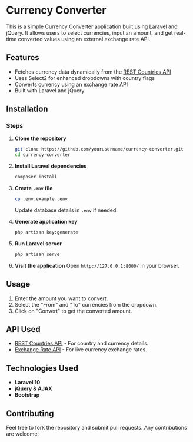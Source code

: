 # Currency Converter

This is a simple Currency Converter application built using Laravel and jQuery. It allows users to select currencies, input an amount, and get real-time converted values using an external exchange rate API.

## Features

- Fetches currency data dynamically from the [REST Countries API](https://restcountries.com/v3.1/all)
- Uses Select2 for enhanced dropdowns with country flags
- Converts currency using an exchange rate API
- Built with Laravel and jQuery

## Installation


### Steps

1. **Clone the repository**

   ```sh
   git clone https://github.com/yourusername/currency-converter.git
   cd currency-converter
   ```

2. **Install Laravel dependencies**

   ```sh
   composer install
   ```

3. **Create ****`.env`**** file**

   ```sh
   cp .env.example .env
   ```

   Update database details in `.env` if needed.

4. **Generate application key**

   ```sh
   php artisan key:generate
   ```

5. **Run Laravel server**

   ```sh
   php artisan serve
   ```

6. **Visit the application**
   Open `http://127.0.0.1:8000/` in your browser.

## Usage

1. Enter the amount you want to convert.
2. Select the "From" and "To" currencies from the dropdown.
3. Click on "Convert" to get the converted amount.

## API Used

- [REST Countries API](https://restcountries.com/v3.1/all) - For country and currency details.
- [Exchange Rate API](https://www.exchangerate-api.com/) - For live currency exchange rates.

## Technologies Used

- **Laravel 10**
- **jQuery & AJAX** 
- **Bootstrap** 

## Contributing

Feel free to fork the repository and submit pull requests. Any contributions are welcome!
